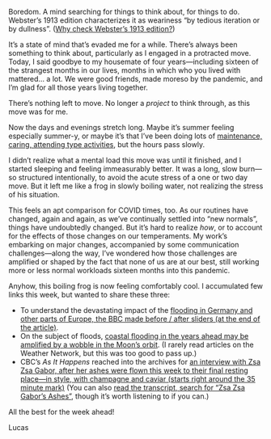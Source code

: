 Boredom. A mind searching for things to think about, for things to do. Webster’s 1913 edition characterizes it as weariness “by tedious iteration or by dullness”. ([Why check Webster’s 1913 edition?](https://jsomers.net/blog/dictionary))

It’s a state of mind that’s evaded me for a while. There’s always been something to think about, particularly as I engaged in a protracted move. Today, I said goodbye to my housemate of four years—including sixteen of the strangest months in our lives, months in which who you lived with mattered… a lot. We were good friends, made moreso by the pandemic, and I’m glad for all those years living together.

There’s nothing left to move. No longer a _project_ to think through, as this move was for me.

Now the days and evenings stretch long. Maybe it’s summer feeling especially summer-y, or maybe it’s that I’ve been doing lots of [maintenance, caring, attending type activities](https://lucascherkewski.com/hit-and-miss/157-maintenance-care-attention/), but the hours pass slowly.

I didn’t realize what a mental load this move was until it finished, and I started sleeping and feeling immeasurably better. It was a long, slow burn—so structured intentionally, to avoid the acute stress of a one or two day move. But it left me like a frog in slowly boiling water, not realizing the stress of his situation.

This feels an apt comparison for COVID times, too. As our routines have changed, again and again, as we’ve continually settled into “new normals”, things have undoubtedly changed. But it’s hard to realize _how_, or to account for the effects of those changes on our temperaments. My work’s embarking on major changes, accompanied by some communication challenges—along the way, I’ve wondered how those challenges are amplified or shaped by the fact that none of us are at our best, still working more or less normal workloads sixteen months into this pandemic.

Anyhow, this boiling frog is now feeling comfortably cool. I accumulated few links this week, but wanted to share these three:

- To understand the devastating impact of the [flooding in Germany and other parts of Europe, the BBC made before / after sliders (at the end of the article)](https://www.bbc.com/news/world-europe-57862894).
- On the subject of floods, [coastal flooding in the years ahead may be amplified by a wobble in the Moon’s orbit](https://www.theweathernetwork.com/ca/news/article/moon-wobble-to-amplify-coastal-flooding-coming-due-to-climate-change). (I rarely read articles on the Weather Network, but this was too good to pass up.)
- CBC’s _As It Happens_ reached into the archives for [an interview with Zsa Zsa Gabor, after her ashes were flown this week to their final resting place—in style, with champagne and caviar (starts right around the 35 minute mark)](https://www.cbc.ca/radio/asithappens/as-it-happens-the-wednesday-edition-1.6102410) (You can also [read the transcript, search for “Zsa Zsa Gabor’s Ashes”](https://www.cbc.ca/radio/asithappens/july-15-2021-episode-transcript-1.6104330), though it’s worth listening to if you can.)

All the best for the week ahead!

Lucas